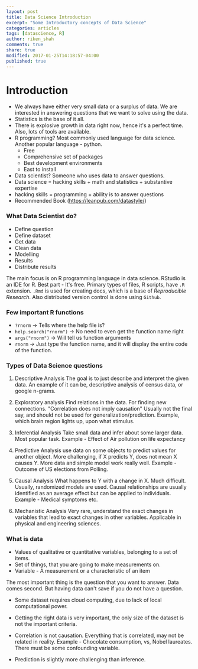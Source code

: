 ```yaml
---
layout: post
title: Data Science Introduction
excerpt: "Some Introductory concepts of Data Science"
categories: articles
tags: [datascience, R]
author: riken_shah
comments: true
share: true
modified: 2017-01-25T14:18:57-04:00
published: true
---
```


# Introduction

- We always have either very small data or a surplus of data. We are interested in answering questions that we want to solve using the data.
- Statistics is the base of it all.
- There is explosive growth in data right now, hence it's a perfect time. Also, lots of tools are available.
- R programming? Most commonly used language for data science. Another popular language - python. 
    - Free
    - Comprehensive set of packages
    - Best development environments
    - East to install
- Data scientist? Someone who uses data to answer questions. 
- Data science = hacking skills + math and statistics + substantive expertise
- hacking skills = programming + ability is to answer questions
- Recommended Book (https://leanpub.com/datastyle/)

### What Data Scientist do?
- Define question
- Define dataset
- Get data
- Clean data
- Modelling
- Results
- Distribute results

The main focus is on R programming language in data science. RStudio is an IDE for R. Best part - It's free. Primary types of files, R scripts, have `.R` extension. `.Rmd` is used for creating docs, which is a base of *Reproducible Research*. Also distributed version control is done using `Github`. 

### Few important R functions

- `?rnorm` -> Tells where the help file is?
- `help.search("rnorm")` -> No need to even get the function name right
- `args("rnorm")` -> Will tell us function arguments
- `rnorm` -> Just type the function name, and it will display the entire code of the function.


### Types of Data Science questions

1. Descriptive Analysis
The goal is to just describe and interpret the given data. An example of it can be, descriptive analysis of census data, or google n-grams.

2. Exploratory analysis
Find relations in the data. For finding new connections. 
"Correlation does not imply causation"
Usually not the final say, and should not be used for generalization/prediction.
Example, which brain region lights up, upon what stimulus.

3. Inferential Analysis
Take small data and infer about some larger data. Most popular task.
Example - Effect of Air pollution on life expectancy

4. Predictive Analysis
use data on some objects to predict values for another object.
More challenging, if X predicts Y, does not mean X causes Y.
More data and simple model work really well.
Example - Outcome of US elections from Polling.

5. Causal Analysis
What happens to Y with a change in X. Much difficult. 
Usually, randomized models are used.
Causal relationships are usually identified as an average effect but can be applied to individuals.
Example - Medical symptoms etc.

6. Mechanistic Analysis
Very rare, understand the exact changes in variables that lead to exact changes in other variables. 
Applicable in physical and engineering sciences.

### What is data

- Values of qualitative or quantitative variables, belonging to a set of items.
- Set of things, that you are going to make measurements on.
- Variable - A measurement or a characteristic of an item

The most important thing is the question that you want to answer. Data comes second. But having data can't save if you do not have a question.

- Some dataset requires cloud computing, due to lack of local computational power.

- Getting the right data is very important, the only size of the dataset is not the important criteria.

- Correlation is not causation. Everything that is correlated, may not be related in reality. 
Example - Chocolate consumption, vs, Nobel laureates. There must be some confounding variable.

- Prediction is slightly more challenging than inference.
